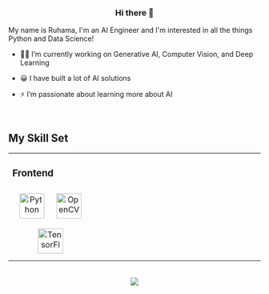 ### <div align="center">Hi there 👋</div>  
  

My name is Ruhama, I'm an AI Engineer and I'm interested in all the things Python and Data Science!  
  

- 👩‍💻 I’m currently working on Generative AI, Computer Vision, and Deep Learning  
  

- 😀 I have built a lot of AI solutions  
  

- ⚡ I’m passionate about learning more about AI  
  

<br/>  


## My Skill Set  
<table><tr><td valign="top" width="33%">



### Frontend  
<div align="center">  
<a href="https://www.python.org/" target="_blank"><img style="margin: 10px" src="https://profilinator.rishav.dev/skills-assets/python-original.svg" alt="Python" height="50" /></a>  
<a href="https://opencv.org/" target="_blank"><img style="margin: 10px" src="https://profilinator.rishav.dev/skills-assets/opencv-icon.svg" alt="OpenCV" height="50" /></a>  
<a href="https://www.tensorflow.org/" target="_blank"><img style="margin: 10px" src="https://profilinator.rishav.dev/skills-assets/tensorflow-icon.svg" alt="TensorFlow" height="50" /></a>  
</div>

</td><td valign="top" width="33%">



</td><td valign="top" width="33%">



</td></tr></table>  

<br/>  


<div align="center">
<img src="https://komarev.com/ghpvc/?username=ruhamamansoor&&style=flat-square" align="center" />
</div>  
  





